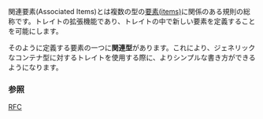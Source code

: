 <!-- "Associated Items" refers to a set of rules pertaining to [`item`][items]s
of various types. It is an extension to `trait` generics, and allows
`trait`s to internally define new items. -->
関連要素(Associated Items)とは複数の型の[要素(items)][items]に関係のある規則の総称です。トレイトの拡張機能であり、トレイトの中で新しい要素を定義することを可能にします。

<!-- One such item is called an *associated type*, providing simpler usage
patterns when the `trait` is generic over its container type. -->
そのように定義する要素の一つに**関連型**があります。これにより、ジェネリックなコンテナ型に対するトレイトを使用する際に、よりシンプルな書き方ができるようになります。

<!--
### See also:
-->
### 参照

[RFC][RFC]

[items]: http://doc.rust-lang.org/reference.html#items
[RFC]: https://github.com/rust-lang/rfcs/blob/master/text/0195-associated-items.md
